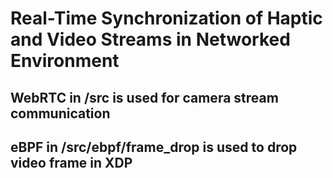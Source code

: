 # Real-Time Synchronization of Haptic and Video Streams in Networked Environment


## WebRTC in /src is used for camera stream communication

## eBPF in /src/ebpf/frame_drop is used to drop video frame in XDP